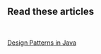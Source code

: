 ## Read these articles
<br>

[Design Patterns in Java](https://dotnettutorials.net/course/java-design-patterns/)
